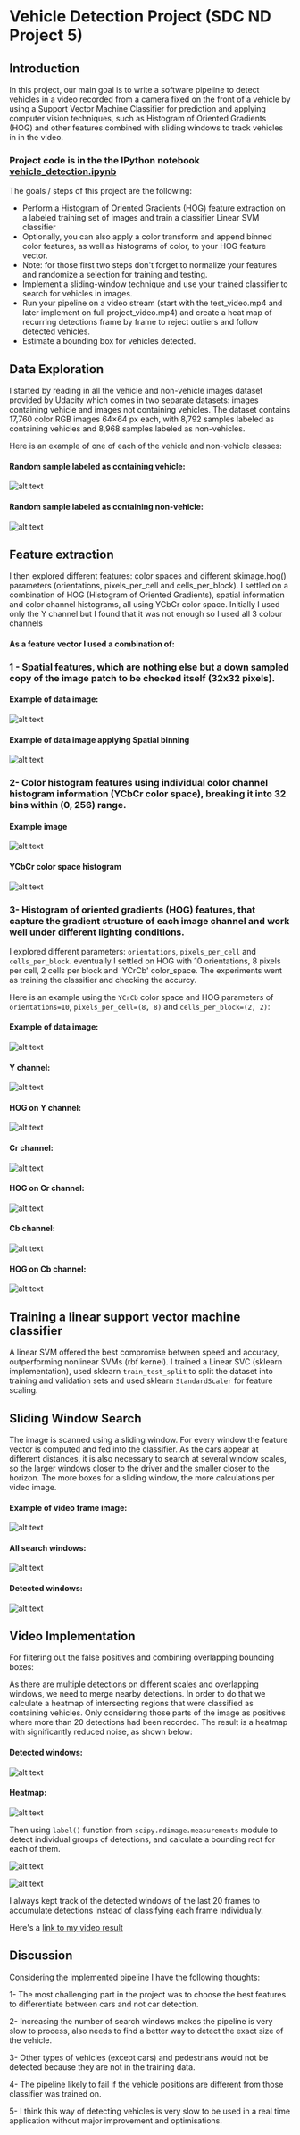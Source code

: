 



# Vehicle Detection Project (SDC ND Project 5)


## Introduction
In this project, our main goal is to write a software pipeline to detect vehicles in a video recorded from a camera fixed on the front of a vehicle by using a Support Vector Machine Classifier for prediction and applying computer vision techniques, such as Histogram of Oriented Gradients (HOG) and other features combined with sliding windows to track vehicles in in the video.


### Project code is in the the IPython notebook [vehicle_detection.ipynb](vehicle_detection.ipynb)

The goals / steps of this project are the following:

* Perform a Histogram of Oriented Gradients (HOG) feature extraction on a labeled training set of images and train a classifier Linear SVM classifier
* Optionally, you can also apply a color transform and append binned color features, as well as histograms of color, to your HOG feature vector. 
* Note: for those first two steps don't forget to normalize your features and randomize a selection for training and testing.
* Implement a sliding-window technique and use your trained classifier to search for vehicles in images.
* Run your pipeline on a video stream (start with the test_video.mp4 and later implement on full project_video.mp4) and create a heat map of recurring detections frame by frame to reject outliers and follow detected vehicles.
* Estimate a bounding box for vehicles detected.


## Data Exploration

I started by reading in all the vehicle and non-vehicle images dataset provided by Udacity which comes in two separate datasets: images containing vehicle and images not containing vehicles. The dataset contains 17,760 color RGB images 64×64 px each, with 8,792 samples labeled as containing vehicles and 8,968 samples labeled as non-vehicles.

Here is an example of one of each of the vehicle and non-vehicle classes:

#### Random sample labeled as containing vehicle:
![alt text](output_images/example_vehicle_data_images.jpg)


#### Random sample labeled as containing non-vehicle:
![alt text](output_images/example_non_vehicle_data_images.jpg)



## Feature extraction

I then explored different features: color spaces and different skimage.hog() parameters (orientations, pixels_per_cell and cells_per_block). I settled on a combination of HOG (Histogram of Oriented Gradients), spatial information and color channel histograms, all using YCbCr color space. Initially I used only the Y channel but I found that it was not enough so I used all 3 colour channels

#### As a feature vector I used a combination of:

### 1 - Spatial features, which are nothing else but a down sampled copy of the image patch to be checked itself (32x32 pixels).

#### Example of data image:
![alt text](output_images/image_example_2.jpg)

#### Example of data image applying Spatial binning
![alt text](output_images/image_example_2_spatial_binning.jpg)


### 2- Color histogram features using individual color channel histogram information (YCbCr color space), breaking it into 32 bins within (0, 256) range.

#### Example image
![alt text](output_images/image_example_2.jpg)

#### YCbCr color space histogram
![alt text](output_images/image_example_2_YCrCb_Histogram.jpg)


### 3- Histogram of oriented gradients (HOG) features, that capture the gradient structure of each image channel and work well under different lighting conditions.

I explored different parameters: `orientations`, `pixels_per_cell` and `cells_per_block`. eventually I settled on HOG with 10 orientations, 8 pixels per cell, 2 cells per block and 'YCrCb' color_space. The experiments went as training the classifier and checking the accurcy. 

Here is an example using the `YCrCb` color space and HOG parameters of `orientations=10`, `pixels_per_cell=(8, 8)` and `cells_per_block=(2, 2)`:

#### Example of data image:
![alt text](output_images/image_example_2.jpg)

#### Y channel:
![alt text](output_images/image_example_2_Y_channel.jpg)

#### HOG on Y channel:
![alt text](output_images/image_example_2_Y_channel_HOG.jpg)

#### Cr channel:
![alt text](output_images/image_example_2_Cr_channel.jpg)

#### HOG on Cr channel:
![alt text](output_images/image_example_2_Cr_channel_HOG.jpg)


#### Cb channel:
![alt text](output_images/image_example_2_Cb_channel.jpg)

#### HOG on Cb channel:
![alt text](output_images/image_example_2_Cb_channel_HOG.jpg)


## Training a linear support vector machine classifier
A linear SVM offered the best compromise between speed and accuracy, outperforming nonlinear SVMs (rbf kernel). I trained a Linear SVC (sklearn implementation), used sklearn `train_test_split` to split the dataset into training and validation sets and used sklearn `StandardScaler` for feature scaling.


## Sliding Window Search

The image is scanned using a sliding window. For every window the feature vector is computed and fed into the classifier.
As the cars appear at different distances, it is also necessary to search at several window scales, so the larger windows closer to the driver and the smaller closer to the horizon. The more boxes for a sliding window, the more calculations per video image.

#### Example of video frame image:
![alt text](test_images/test6.jpg)

#### All search windows:
![alt text](output_images/search_windows_different_scales.jpg)

#### Detected windows:
![alt text](output_images/Hot_windows.jpg)


## Video Implementation

For filtering out the false positives and combining overlapping bounding boxes:

As there are multiple detections on different scales and overlapping windows, we need to merge nearby detections. In order to do that we calculate a heatmap of intersecting regions that were classified as containing vehicles. Only considering those parts of the image as positives where more than 20 detections had been recorded. The result is a heatmap with significantly reduced noise, as shown below:

#### Detected windows:
![alt text](output_images/Hot_windows.jpg)

#### Heatmap:
![alt text](output_images/heat_map.jpg)

Then using `label()` function from `scipy.ndimage.measurements` module to detect individual groups of detections, and calculate a bounding rect for each of them.

![alt text](output_images/labeled_image.jpg)


![alt text](output_images/labeled_regions_image.jpg)

I always kept track of the detected windows of the last 20 frames to accumulate detections instead of classifying each frame individually.

Here's a [link to my video result](output_project_video.mp4)



## Discussion

Considering the implemented pipeline I have the following thoughts:

1- The most challenging part in the project was to choose the best features to differentiate between cars and not car detection.

2- Increasing the number of search windows makes the pipeline is very slow to process, also needs to find a better way to detect the exact size of the vehicle.

3- Other types of vehicles (except cars) and pedestrians would not be detected because they are not in the training data.

4-  The pipeline likely to fail if the vehicle positions are different from those classifier was trained on.

5- I think this way of detecting vehicles is very slow to be used in a real time application without major improvement and optimisations.

